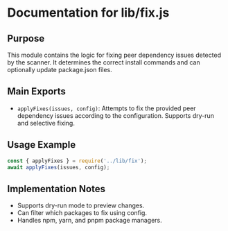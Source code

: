 # Documentation for lib/fix.js

## Purpose
This module contains the logic for fixing peer dependency issues detected by the scanner. It determines the correct install commands and can optionally update package.json files.

## Main Exports
- `applyFixes(issues, config)`: Attempts to fix the provided peer dependency issues according to the configuration. Supports dry-run and selective fixing.

## Usage Example
```js
const { applyFixes } = require('../lib/fix');
await applyFixes(issues, config);
```

## Implementation Notes
- Supports dry-run mode to preview changes.
- Can filter which packages to fix using config.
- Handles npm, yarn, and pnpm package managers.